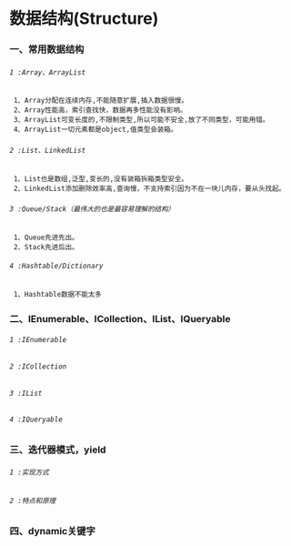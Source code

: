 # 数据结构(Structure)

### 一、常用数据结构

###### `1 :Array、ArrayList`
     1、Array分配在连续内存,不能随意扩展,插入数据很慢。
     2、Array性能高，索引查找快，数据再多性能没有影响。
     3、ArrayList可变长度的,不限制类型,所以可能不安全,放了不同类型，可能用错。
     4、ArrayList一切元素都是object,值类型会装箱。
     
###### `2 :List、LinkedList`
     1、List也是数组,泛型,变长的,没有装箱拆箱类型安全。
     2、LinkedList添加删除效率高,查询慢，不支持索引因为不在一块儿内存，要从头找起。
     
###### `3 :Queue/Stack（最伟大的也是最容易理解的结构）`
     1、Queue先进先出。
     2、Stack先进后出。
     
###### `4 :Hashtable/Dictionary`
     1、Hashtable数据不能太多
     
### 二、IEnumerable、ICollection、IList、IQueryable

###### `1 :IEnumerable`
###### `2 :ICollection`
###### `3 :IList`
###### `4 :IQueryable`

### 三、迭代器模式，yield

###### `1 :实现方式`
###### `2 :特点和原理`

### 四、dynamic关键字

